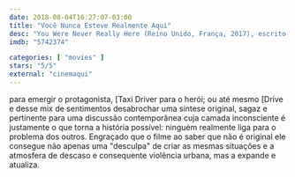 ```yaml
---
date: 2018-08-04T16:27:07-03:00
title: "Você Nunca Esteve Realmente Aqui"
desc: "You Were Never Really Here (Reino Unido, França, 2017), escrito por Lynne Ramsay baseado no livro de Jonathan Ames, dirigido por Ramsay, com Joaquin Phoenix, Judith Roberts, Ekaterina Samsonov."
imdb: "5742374"

categories: [ "movies" ]
stars: "5/5"
external: "cinemaqui"
---
```

 para emergir o protagonista, [Taxi Driver para o herói; ou até mesmo [Drive e desse mix de sentimentos desabrochar uma síntese original, sagaz e pertinente para uma discussão contemporânea cuja camada inconsciente é justamente o que torna a história possível: ninguém realmente liga para o problema dos outros. Engraçado que o filme ao saber que não é original ele consegue não apenas uma "desculpa" de criar as mesmas situações e a atmosfera de descaso e consequente violência urbana, mas a expande e atualiza.

